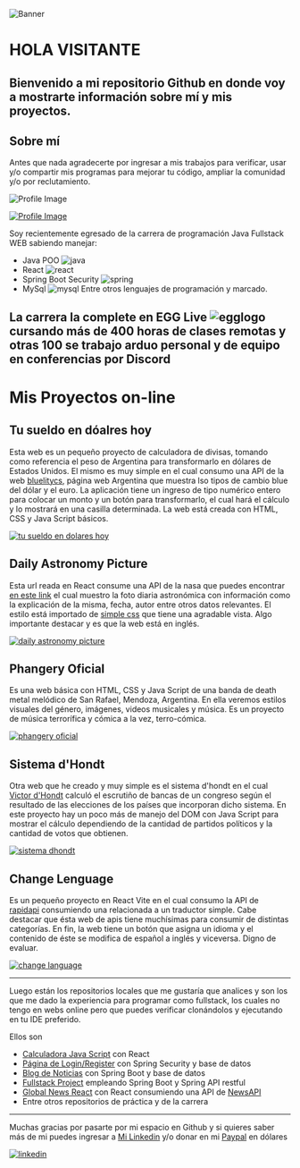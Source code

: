 ![Banner](https://github.com/saulocid/saulocid/blob/main/BannerProgramaci%C3%B3n.jpg)
# HOLA VISITANTE

Bienvenido a mi repositorio Github en donde voy a mostrarte información sobre mí y mis proyectos.
---

## Sobre mí

Antes que nada agradecerte por ingresar a mis trabajos para verificar, usar y/o compartir mis programas para mejorar tu código, ampliar la comunidad y/o por reclutamiento.

<picture>
<img alt="Profile Image" src="https://github.com/saulocid/saulocid/blob/main/Perfil.jpg" style="max-width:256px">
</picture>

[![Profile Image](https://github.com/saulocid/saulocid/blob/main/Perfil.jpg)]()

Soy recientemente egresado de la carrera de programación Java Fullstack WEB sabiendo manejar:
* Java POO ![java](https://github.com/saulocid/saulocid/blob/main/java128.png)
* React ![react](https://github.com/saulocid/saulocid/blob/main/react128.png)
* Spring Boot Security ![spring](https://github.com/saulocid/saulocid/blob/main/spring128.png)
* MySql ![mysql](https://github.com/saulocid/saulocid/blob/main/mysql128.png)
Entre otros lenguajes de programación y marcado.

La carrera la complete en EGG Live ![egglogo](https://github.com/saulocid/saulocid/blob/main/EggLogo.png) cursando más de 400 horas de clases remotas y otras 100 se trabajo arduo personal y de equipo en conferencias por Discord
---

# Mis Proyectos on-line

## Tu sueldo en dóalres hoy

Esta web es un pequeño proyecto de calculadora de divisas, tomando como referencia el peso de Argentina para transformarlo en dólares de Estados Unidos. El mismo es muy simple en el cual consumo una API de la web [bluelitycs](https://bluelytics.com.ar/#!/), página web Argentina que muestra lso tipos de cambio blue del dólar y el euro.
La aplicación tiene un ingreso de tipo numérico entero para colocar un monto y un botón para transformarlo, el cual hará el cálculo y lo mostrará en una casilla determinada.
La web está creada con HTML, CSS y Java Script básicos.

[![tu sueldo en dolares hoy](https://github.com/saulocid/saulocid/blob/main/TuSueldoEnDolaresHoy.jpg)](https://tusueldoendolareshoy.github.io)

## Daily Astronomy Picture

Esta url reada en React consume una API de la nasa que puedes encontrar [en este link](https://api.nasa.gov/) el cual muestro la foto diaria astronómica con información como la explicación de la misma, fecha, autor entre otros datos relevantes.
El estilo está importado de [simple css](https://simplecss.org/) que tiene una agradable vista.
Algo importante destacar y es que la web está en inglés.

[![daily astronomy picture](https://github.com/saulocid/saulocid/blob/main/DailyAstronomyPicture.jpg)](https://dailyastronomypicture.github.io)

## Phangery Oficial

Es una web básica con HTML, CSS y Java Script de una banda de death metal melódico de San Rafael, Mendoza, Argentina.
En ella veremos estilos visuales del género, imágenes, videos musicales y música.
Es un proyecto de música terrorífica y cómica a la vez, terro-cómica.

[![phangery oficial](https://github.com/saulocid/saulocid/blob/main/PhangeryOficial.jpg)](https://phangeryoficial.github.io/)

## Sistema d'Hondt

Otra web que he creado y muy simple es el sistema d'hondt en el cual [Victor d'Hondt](https://es.wikipedia.org/wiki/Sistema_D%27Hondt) calculó el escrutiño de bancas de un congreso según el resultado de las elecciones de los países que incorporan dicho sistema.
En este proyecto hay un poco más de manejo del DOM con Java Script para mostrar el cálculo dependiendo de la cantidad de partidos políticos y la cantidad de votos que obtienen.

[![sistema dhondt](https://github.com/saulocid/saulocid/blob/main/SistemaDhondt.jpg)](https://sistemadhondt.github.io/)

## Change Lenguage

Es un pequeño proyecto en React Vite en el cual consumo la API de [rapidapi](https://rapidapi.com/hub) consumiendo una relacionada a un traductor simple. Cabe destacar que ésta web de apis tiene muchísimas para consumir de distintas categorías.
En fin, la web tiene un botón que asigna un idioma y el contenido de éste se modifica de español a inglés y viceversa. Digno de evaluar.

[![change language](https://github.com/saulocid/saulocid/blob/main/ChangeLanguages.jpg)](https://changelanguage.github.io/)

---

Luego están los repositorios locales que me gustaría que analices y son los que me dado la experiencia para programar como fullstack, los cuales no tengo en webs online pero que puedes verificar clonándolos y ejecutando en tu IDE preferido.

Ellos son
* [Calculadora Java Script](https://github.com/saulocid/Calculadora-JavaScript-React) con React
* [Página de Login/Register](https://github.com/saulocid/Pagina-de-inicio-con-Spring-Security) con Spring Security y base de datos
* [Blog de Noticias](https://github.com/saulocid/NoticiAPP-blog-de-noticias) con Spring Boot y base de datos
* [Fullstack Project](https://github.com/saulocid/Proyecto-API-SpringRestful-React) empleando Spring Boot y Spring API restful
* [Global News React](https://github.com/saulocid/global-news-react) con React consumiendo una API de [NewsAPI](https://newsapi.org/)
* Entre otros repositorios de práctica y de la carrera
---

Muchas gracias por pasarte por mi espacio en Github y si quieres saber más de mi puedes ingresar a [Mi Linkedin](https://www.linkedin.com/in/saulociddev/) y/o donar en mi [Paypal](http://paypal.me/saulocid) en dólares

[![linkedin](https://github.com/saulocid/saulocid/blob/main/LinkedinProfile.jpg)](https://www.linkedin.com/in/saulociddev/)
